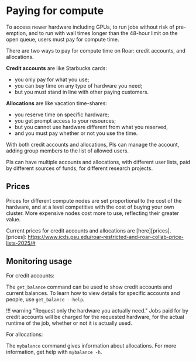# Paying for compute

To access newer hardware including GPUs, to run jobs without risk of pre-emption,
and to run with wall times longer than the 48-hour limit on the open queue,
users must pay for compute time.

There are two ways to pay for compute time on Roar:  credit accounts, and allocations.

**Credit accounts** are like Starbucks cards:  

- you only pay for what you use; 
- you can buy time on any type of hardware you need;
- but you must stand in line with other paying customers.

**Allocations** are like vacation time-shares:  

- you reserve time on specific hardware;
- you get prompt access to your resources; 
- but you cannot use hardware different from what you reserved,
- and you must pay whether or not you use the time.

With both credit accounts and allocations, 
PIs can manage the account, adding group members to the list of allowed users.

PIs can have multiple accounts and allocations, with different user lists, 
paid by different sources of funds, for different research projects.

## Prices

Prices for different compute nodes are set proportional to the cost of the hardware,
and at a level competitive with the cost of buying your own cluster.
More expensive nodes cost more to use, reflecting their greater value.

Current prices for credit accounts and allocations are [here][prices].
[prices]: https://www.icds.psu.edu/roar-restricted-and-roar-collab-price-lists-2025/#

## Monitoring usage

For credit accounts:

The `get_balance` command can be used to show credit accounts and current balances.
To learn how to view details for specific accounts and people, use `get_balance --help`.

!!! warning "Request only the hardware you actually need."
	Jobs paid for by credit accounts will be charged 
	for the requested hardware, for the actual runtime of the job,
	whether or not it is actually used.

For allocations:

The `mybalance` command gives information about allocations.
For more information, get help with `mybalance -h`.


